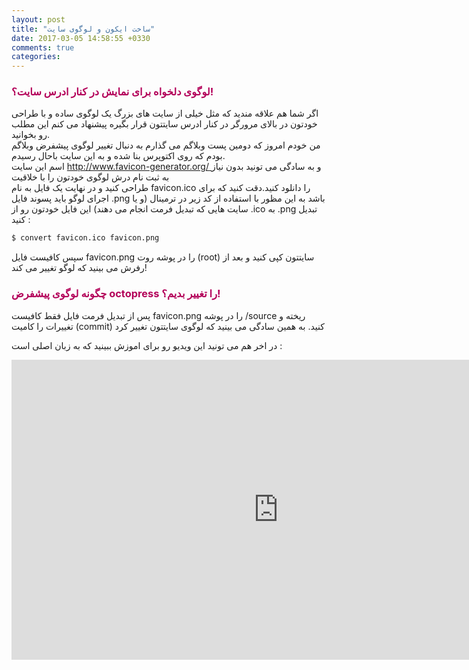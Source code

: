 ```yaml
---
layout: post
title: "ساخت ایکون و لوگوی سایت"
date: 2017-03-05 14:58:55 +0330
comments: true
categories: 
---
```

<h3 style="color:#b30059;">لوگوی دلخواه برای نمایش در کنار ادرس سایت؟!</h3>
<p >
اگر شما هم علاقه مندید که مثل خیلی از سایت های بزرگ یک لوگوی ساده و با طراحی خودتون در بالای مرورگر در کنار ادرس سایتتون قرار بگیره پیشنهاد می کنم این مطلب رو بخوانید.<br>
من خودم امروز که دومین پست وبلاگم می گذارم به دنبال تغییر لوگوی پیشفرض وبلاگم بودم که روی اکتوپرس بنا شده و به این سایت باحال رسیدم.<br>
اسم این سایت <a href="http://www.favicon-generator.org/"> http://www.favicon-generator.org/ </a> و به سادگی می تونید بدون نیاز به ثبت نام درش لوگوی خودتون را با خلاقیت <br>
طراحی کنید و در نهایت یک فایل به نام favicon.ico را دانلود کنید.دقت کنید که برای اجرای لوگو باید پسوند فایل .png باشد 
به این مظور با استفاده از کد زیر در ترمینال (و یا سایت هایی که تبدیل فرمت انجام می دهند) این فایل خودتون رو از .ico به .png تبدیل کنید : <br>

```sh
$ convert favicon.ico favicon.png

```

سپس کافیست فایل favicon.png را در پوشه روت (root) سایتتون کپی کنید و بعد از رفرش می بینید که لوگو تغییر می کند!
</p>

<h3 style="color:#b30059;" >چگونه لوگوی پیشفرض octopress را تغییر بدیم؟!</h3>

<p>
پس از تبدیل فرمت فایل فقط کافیست favicon.png را در پوشه /source ریخته و تغییرات را کامیت (commit) کنید. به همین سادگی می بینید که لوگوی سایتتون تغییر کرد

در اخر هم می تونید این ویدیو رو برای اموزش ببینید که به زبان اصلی است : 

<iframe width="854" height="480" src="https://www.youtube.com/embed/KXhS11vrtno" frameborder="0" allowfullscreen></iframe>

</p>